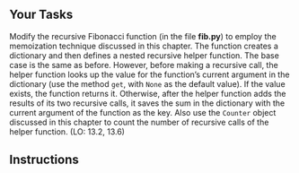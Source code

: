 ## Your Tasks

Modify the recursive Fibonacci function (in the file **fib.py**) to employ the memoization technique discussed in this chapter. The function creates a dictionary and then defines a nested recursive helper function. The base case is the same as before. However, before making a recursive call, the helper function looks up the value for the function’s current argument in the dictionary (use the method `get`, with `None` as the default value). If the value exists, the function returns it. Otherwise, after the helper function adds the results of its two recursive calls, it saves the sum in the dictionary with the current argument of the function as the key. Also use the `Counter` object discussed in this chapter to count the number of recursive calls of the helper function. (LO: 13.2, 13.6)

## Instructions
